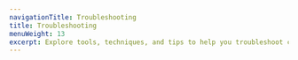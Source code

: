 ```yaml
---
navigationTitle: Troubleshooting
title: Troubleshooting
menuWeight: 13
excerpt: Explore tools, techniques, and tips to help you troubleshoot common issues
---
```

